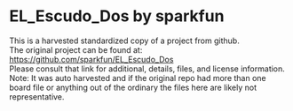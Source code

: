 
# EL_Escudo_Dos by sparkfun  
This is a harvested standardized copy of a project from github.  
The original project can be found at:  
https://github.com/sparkfun/EL_Escudo_Dos  
Please consult that link for additional, details, files, and license information.  
Note: It was auto harvested and if the original repo had more than one board file or anything out of the ordinary the files here are likely not representative.  
    